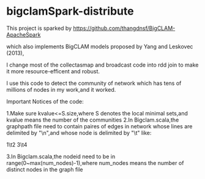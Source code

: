 # bigclamSpark-distribute
This project is sparked by https://github.com/thangdnsf/BigCLAM-ApacheSpark

which also implements BigCLAM models proposed by Yang and Leskovec (2013),

I change most of the collectasmap and broadcast code into rdd join to make it more resource-efficent and robust.


I use this code to detect the community of network which has tens of millions of nodes in my work,and it worked.


Important Notices of the code:

1.Make sure kvalue<=S.size,where S denotes the local minimal sets,and kvalue means the number of the communities
2.In Bigclam.scala,the graphpath file need to contain paires of edges in network whose lines are delimited by "\n",and whose node is delimited by "\t" like:

1\t2
3\t4

3.In Bigclam.scala,the nodeid need to be in range(0~max(num_nodes)-1),where num_nodes means the number of distinct nodes in the graph file 




